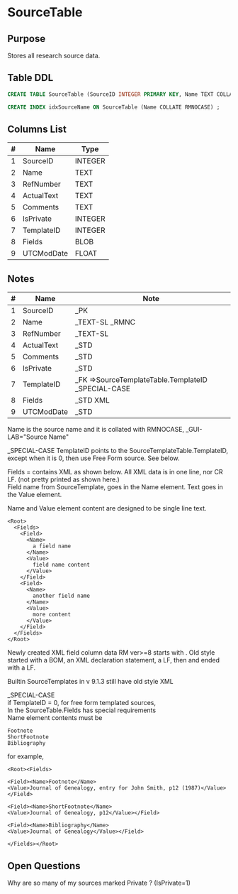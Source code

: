 # SourceTable

## Purpose

Stores all research source data.

## Table DDL

``` SQL
CREATE TABLE SourceTable (SourceID INTEGER PRIMARY KEY, Name TEXT COLLATE RMNOCASE, RefNumber TEXT, ActualText TEXT, Comments TEXT, IsPrivate INTEGER, TemplateID INTEGER, Fields BLOB, UTCModDate FLOAT );

CREATE INDEX idxSourceName ON SourceTable (Name COLLATE RMNOCASE) ;
```

## Columns List

| #   | Name       | Type    |
| --- | ---------- | ------- |
| 1   | SourceID   | INTEGER |
| 2   | Name       | TEXT    |
| 3   | RefNumber  | TEXT    |
| 4   | ActualText | TEXT    |
| 5   | Comments   | TEXT    |
| 6   | IsPrivate  | INTEGER |
| 7   | TemplateID | INTEGER |
| 8   | Fields     | BLOB    |
| 9   | UTCModDate | FLOAT   |

## Notes

| #   | Name       | Note                                               |
| --- | ---------- | -------------------------------------------------- |
| 1   | SourceID   | _PK                                                |
| 2   | Name       | _TEXT-SL  _RMNC                                    |
| 3   | RefNumber  | _TEXT-SL                                           |
| 4   | ActualText | _STD                                               |
| 5   | Comments   | _STD                                               |
| 6   | IsPrivate  | _STD                                               |
| 7   | TemplateID | _FK =>SourceTemplateTable.TemplateID _SPECIAL-CASE |
| 8   | Fields     | _STD XML                                           |
| 9   | UTCModDate | _STD                                               |


Name is the source name and it is collated with RMNOCASE, _GUI-LAB="Source Name"

_SPECIAL-CASE
TemplateID points to the SourceTemplateTable.TemplateID, except when it is 0, then use Free Form source. See below.


Fields = contains XML as shown below. All XML data is in one line, nor CR LF. (not pretty printed as shown here.)\
Field name from SourceTemplate, goes in the Name element.
Text goes in the Value element. 

Name and Value element content are designed to be single line text.

```
<Root>
  <Fields>
    <Field>
      <Name>
        a field name
      </Name>
      <Value>
        field name content
      </Value>
    </Field>
    <Field>
      <Name>
        another field name
      </Name>
      <Value>
        more content
      </Value>
    </Field>
  </Fields>
</Root>
```
Newly created XML field column data RM ver>=8 starts with <Root>.
Old style started with a BOM, an XML declaration statement, a LF, then <Root> and ended with a LF.

Builtin SourceTemplates in v 9.1.3 still have old style XML


_SPECIAL-CASE\
if TemplateID = 0, for free form templated sources, \
In the SourceTable.Fields has special requirements\
Name element contents must be
```
Footnote
ShortFootnote
Bibliography
```
for example, 
```
<Root><Fields>

<Field><Name>Footnote</Name>
<Value>Journal of Genealogy, entry for John Smith, p12 (1987)</Value></Field>

<Field><Name>ShortFootnote</Name>
<Value>Journal of Genealogy, p12</Value></Field>

<Field><Name>Bibliography</Name>
<Value>Journal of Genealogy</Value></Field>

</Fields></Root>
```

## Open Questions
Why are so many of my sources marked Private ? (IsPrivate=1)
